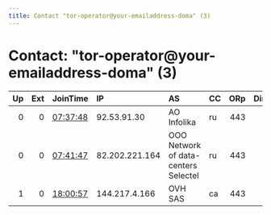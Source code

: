 ```yaml
---
title: Contact "tor-operator@your-emailaddress-doma" (3)
---
```


# Contact: "tor-operator@your-emailaddress-doma" (3)

|   Up |   Ext | JoinTime                                                                                            | IP             | AS                                   | CC   |   ORp |   Dirp | OS    | Version   | Nickname          |   eFamMembers |
|-----:|------:|:----------------------------------------------------------------------------------------------------|:---------------|:-------------------------------------|:-----|------:|-------:|:------|:----------|:------------------|--------------:|
|    0 |     0 | [07:37:48](https://metrics.torproject.org/rs.html#details/4366CB0D19B4526FDFC095617294AC4E289D41B6) | 92.53.91.30    | AO Infolika                          | ru   |   443 |      0 | Linux | 0.3.4.8   | DimasNiceRelay3rd |             1 |
|    0 |     0 | [07:41:47](https://metrics.torproject.org/rs.html#details/DFDD921C7C68A4D16873372C686A8857D59E8AF4) | 82.202.221.164 | OOO Network of data-centers Selectel | ru   |   443 |      0 | Linux | 0.3.4.8   | DimasNiceRelay4th |             1 |
|    1 |     0 | [18:00:57](https://metrics.torproject.org/rs.html#details/F6691E3EB7CAB3C876AAA885E6801B63DC998C39) | 144.217.4.166  | OVH SAS                              | ca   |   443 |      0 | Linux | 0.3.4.8   | anotherRelay      |             1 |
